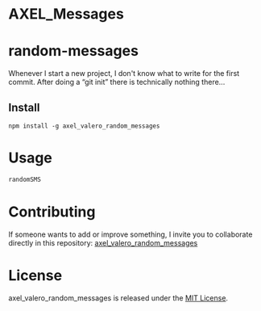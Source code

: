 # AXEL_Messages
# random-messages

Whenever I start a new project, I don't know what to write for the first commit. After doing a “git init” there is technically nothing there...

## Install

```npm
npm install -g axel_valero_random_messages
```

# Usage

```bash
randomSMS
```

# Contributing
If someone wants to add or improve something, I invite you to collaborate directly in this repository: [axel_valero_random_messages](https://github.com/platzi/npm-random-msg)

# License
axel_valero_random_messages is released under the [MIT License](https://opensource.org/licenses/MIT).
